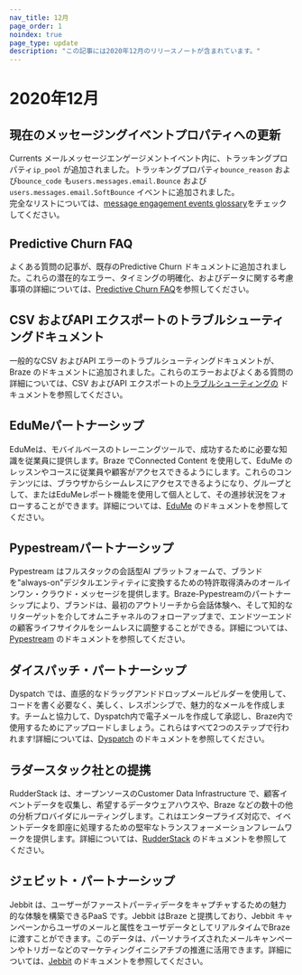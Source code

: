 ```yaml
---
nav_title: 12月
page_order: 1
noindex: true
page_type: update
description: "この記事には2020年12月のリリースノートが含まれています。"
---
```

# 2020年12月

## 現在のメッセージングイベントプロパティへの更新

Currents メールメッセージエンゲージメントイベント内に、トラッキングプロパティ`ip_pool` が追加されました。トラッキングプロパティ`bounce_reason` および`bounce_code` も`users.messages.email.Bounce` および`users.messages.email.SoftBounce` イベントに追加されました。<br>完全なリストについては、[message engagement events glossary]({{site.baseurl}}/user_guide/data_and_analytics/braze_currents/event_glossary/message_engagement_events/)をチェックしてください。

## Predictive Churn FAQ

よくある質問の記事が、既存のPredictive Churn ドキュメントに追加されました。これらの潜在的なエラー、タイミングの明確化、およびデータに関する考慮事項の詳細については、[Predictive Churn FAQ]({{site.baseurl}}/user_guide/predictive_suite/predictive_churn/prediction_faq/)を参照してください。

## CSV およびAPI エクスポートのトラブルシューティングドキュメント

一般的なCSV およびAPI エラーのトラブルシューティングドキュメントが、Braze のドキュメントに追加されました。これらのエラーおよびよくある質問の詳細については、CSV およびAPI エクスポートの[トラブルシューティングの]({{site.baseurl}}/user_guide/data_and_analytics/export_braze_data/export_troubleshooting/) ドキュメントを参照してください。 

## EduMeパートナーシップ

EduMeは、モバイルベースのトレーニングツールで、成功するために必要な知識を従業員に提供します。Braze でConnected Content を使用して、EduMe のレッスンやコースに従業員や顧客がアクセスできるようにします。これらのコンテンツには、ブラウザからシームレスにアクセスできるようになり、グループとして、またはEduMeレポート機能を使用して個人として、その進捗状況をフォローすることができます。詳細については、[EduMe]({{site.baseurl}}/partners/channel_extensions/learning/edume/) のドキュメントを参照してください。

## Pypestreamパートナーシップ

Pypestream はフルスタックの会話型AI プラットフォームで、ブランドを"always-on"デジタルエンティティに変換するための特許取得済みのオールインワン・クラウド・メッセージを提供します。Braze-Pypestreamのパートナーシップにより、ブランドは、最初のアウトリーチから会話体験へ、そして知的なリターゲットを介してオムニチャネルのフォローアップまで、エンドツーエンドの顧客ライフサイクルをシームレスに調整することができる。詳細については、[Pypestream]({{site.baseurl}}/partners/advertising_technologies/attribution/pypestream/) のドキュメントを参照してください。

## ダイスパッチ・パートナーシップ

Dyspatch では、直感的なドラッグアンドドロップメールビルダーを使用して、コードを書く必要なく、美しく、レスポンシブで、魅力的なメールを作成します。チームと協力して、Dyspatch内で電子メールを作成して承認し、Braze内で使用するためにアップロードしましょう。これらはすべて2つのステップで行われます!詳細については、[Dyspatch]({{site.baseurl}}/partners/channel_extensions/creative_and_personalization/email_orchestration/dyspatch/) のドキュメントを参照してください。

## ラダースタック社との提携

RudderStack は、オープンソースのCustomer Data Infrastructure で、顧客イベントデータを収集し、希望するデータウェアハウスや、Braze などの数十の他の分析プロバイダにルーティングします。これはエンタープライズ対応で、イベントデータを即座に処理するための堅牢なトランスフォーメーションフレームワークを提供します。詳細については、[RudderStack]({{site.baseurl}}/partners/data_and_infrastructure_agility/customer_data_platform/rudderstack/#rudderstack) のドキュメントを参照してください。

## ジェビット・パートナーシップ

Jebbit は、ユーザーがファーストパーティデータをキャプチャするための魅力的な体験を構築できるPaaS です。Jebbit はBraze と提携しており、Jebbit キャンペーンからユーザのメールと属性をユーザデータとしてリアルタイムでBraze に渡すことができます。このデータは、パーソナライズされたメールキャンペーンやトリガーなどのマーケティングイニシアチブの推進に活用できます。詳細については、[Jebbit]({{site.baseurl}}/partners/data_and_infrastructure_agility/customer_data_platform/jebbit/#jebbit) のドキュメントを参照してください。
